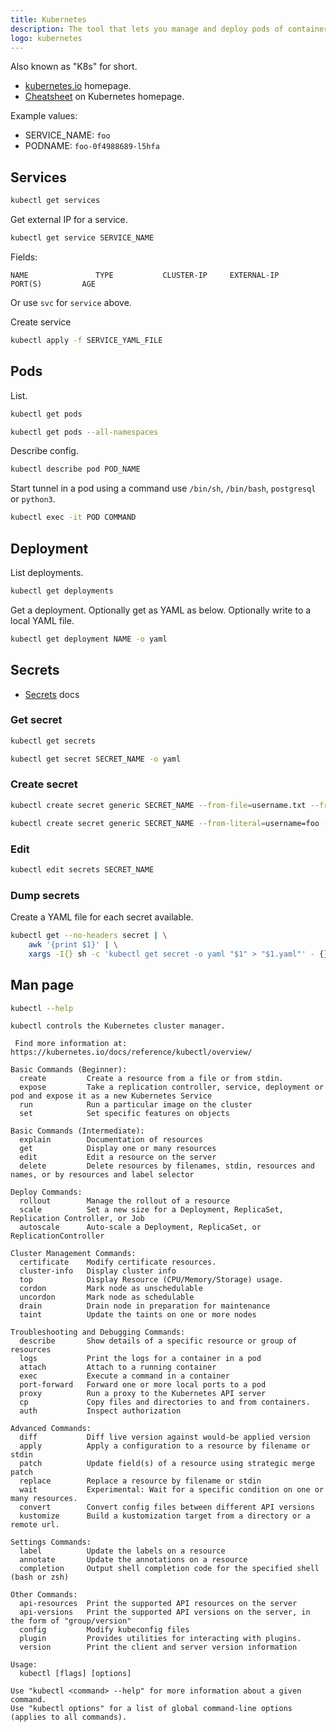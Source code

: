 ```yaml
---
title: Kubernetes
description: The tool that lets you manage and deploy pods of containers at scale
logo: kubernetes
---
```


Also known as "K8s" for short.

- [kubernetes.io](https://kubernetes.io) homepage.
- [Cheatsheet](https://kubernetes.io/docs/reference/kubectl/cheatsheet/) on Kubernetes homepage.

Example values:

- SERVICE_NAME: `foo`
- PODNAME: `foo-0f4988689-l5hfa`


## Services

```sh
kubectl get services
```

Get external IP for a service.

```sh
kubectl get service SERVICE_NAME
```
Fields:
```
NAME               TYPE           CLUSTER-IP     EXTERNAL-IP                                                               PORT(S)         AGE
```

Or use `svc` for `service` above.


Create service

```sh
kubectl apply -f SERVICE_YAML_FILE
```


## Pods

List.

```sh
kubectl get pods

kubectl get pods --all-namespaces
```

Describe config.

```sh
kubectl describe pod POD_NAME
```

Start tunnel in a pod using a command use `/bin/sh`, `/bin/bash`, `postgresql` or `python3`.

```sh
kubectl exec -it POD COMMAND
```


## Deployment

List deployments.

```sh
kubectl get deployments
```

Get a deployment. Optionally get as YAML as below. Optionally write to a local YAML file.

```sh
kubectl get deployment NAME -o yaml
```


## Secrets

- [Secrets](https://kubernetes.io/docs/concepts/configuration/secret/) docs

### Get secret

```sh
kubectl get secrets
```

```sh
kubectl get secret SECRET_NAME -o yaml
```

### Create secret

```sh
kubectl create secret generic SECRET_NAME --from-file=username.txt --from-file=password.txt
```

```sh
kubectl create secret generic SECRET_NAME --from-literal=username=foo --from-literal=password='S!B\*d$zDsb'
```

### Edit

```sh
kubectl edit secrets SECRET_NAME
```

### Dump secrets

Create a YAML file for each secret available.

```sh
kubectl get --no-headers secret | \
    awk '{print $1}' | \
    xargs -I{} sh -c 'kubectl get secret -o yaml "$1" > "$1.yaml"' - {}
```


##  Man page

```sh
kubectl --help
```
```
kubectl controls the Kubernetes cluster manager.

 Find more information at: https://kubernetes.io/docs/reference/kubectl/overview/

Basic Commands (Beginner):
  create         Create a resource from a file or from stdin.
  expose         Take a replication controller, service, deployment or pod and expose it as a new Kubernetes Service
  run            Run a particular image on the cluster
  set            Set specific features on objects

Basic Commands (Intermediate):
  explain        Documentation of resources
  get            Display one or many resources
  edit           Edit a resource on the server
  delete         Delete resources by filenames, stdin, resources and names, or by resources and label selector

Deploy Commands:
  rollout        Manage the rollout of a resource
  scale          Set a new size for a Deployment, ReplicaSet, Replication Controller, or Job
  autoscale      Auto-scale a Deployment, ReplicaSet, or ReplicationController

Cluster Management Commands:
  certificate    Modify certificate resources.
  cluster-info   Display cluster info
  top            Display Resource (CPU/Memory/Storage) usage.
  cordon         Mark node as unschedulable
  uncordon       Mark node as schedulable
  drain          Drain node in preparation for maintenance
  taint          Update the taints on one or more nodes

Troubleshooting and Debugging Commands:
  describe       Show details of a specific resource or group of resources
  logs           Print the logs for a container in a pod
  attach         Attach to a running container
  exec           Execute a command in a container
  port-forward   Forward one or more local ports to a pod
  proxy          Run a proxy to the Kubernetes API server
  cp             Copy files and directories to and from containers.
  auth           Inspect authorization

Advanced Commands:
  diff           Diff live version against would-be applied version
  apply          Apply a configuration to a resource by filename or stdin
  patch          Update field(s) of a resource using strategic merge patch
  replace        Replace a resource by filename or stdin
  wait           Experimental: Wait for a specific condition on one or many resources.
  convert        Convert config files between different API versions
  kustomize      Build a kustomization target from a directory or a remote url.

Settings Commands:
  label          Update the labels on a resource
  annotate       Update the annotations on a resource
  completion     Output shell completion code for the specified shell (bash or zsh)

Other Commands:
  api-resources  Print the supported API resources on the server
  api-versions   Print the supported API versions on the server, in the form of "group/version"
  config         Modify kubeconfig files
  plugin         Provides utilities for interacting with plugins.
  version        Print the client and server version information

Usage:
  kubectl [flags] [options]

Use "kubectl <command> --help" for more information about a given command.
Use "kubectl options" for a list of global command-line options (applies to all commands).
```
<!--stackedit_data:
eyJoaXN0b3J5IjpbMTA4MTcyNTUzMCwxMjIyMjc3OTAyLDU4Nz
MxNTEwNCwtMTg1NzkxMzkzMiwxNTM4MTcwNDc5LC0xNjI0Mzgw
MzU4XX0=
-->
